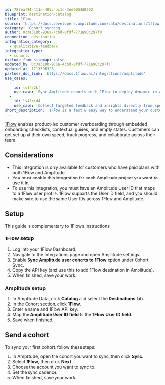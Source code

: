 ```yaml
---
id: 787eaf94-411a-405c-bc1c-3ed9054d0202
blueprint: destination-catalog
title: 1Flow
source: 'https://docs.developers.amplitude.com/data/destinations/1flow'
category: 'Cohort syncing'
author: 0c3a318b-936a-4cbd-8fdf-771a90c297f0
connection: destination
integration_category:
  - qualitative-feedback
integration_type:
  - cohorts
exclude_from_sitemap: false
updated_by: 0c3a318b-936a-4cbd-8fdf-771a90c297f0
updated_at: 1713396323
partner_doc_link: 'https://docs.1flow.ai/integrations/amplitude'
use_cases:
  -
    id: lv4fr2kf
    use_case: 'Sync Amplitude cohorts with 1Flow to deploy dynamic in-app surveys and messages.'
  -
    id: lv4frid4
    use_case: 'Collect targeted feedback and insights directly from specific user groups to understand user needs and improve product features based on direct user input.'
short_description: '1Flow is a fast & easy way to understand your customers in-product, so you can reduce churn, grow faster, and build the right features.'
---
```

[1Flow](https://1flow.app/) enables product-led customer everboarding through embedded onboarding checklists, contextual guides, and empty states. Customers can get set up at their own speed, track progress, and collaborate across their team.

## Considerations

- This integration is only available for customers who have paid plans with both 1Flow and Amplitude.
- You must enable this integration for each Amplitude project you want to use it in.
- To use this integration, you must have an Amplitude User ID that maps to a 1Flow user profile. 1Flow supports the User ID field, and you should make sure to use the same User IDs across 1Flow and Amplitude.

## Setup

This guide is complementary to 1Flow’s instructions.

### 1Flow setup

1. Log into your 1Flow Dashboard.
2. Navigate to the Integrations page and open Amplitude settings.
3. Enable **Sync Amplitude user cohorts to 1Flow** option under Cohort Sync.
4. Copy the API key (and use this to add 1Flow destination in Amplitude).
5. When finished, save your work.

### Amplitude setup

1. In Amplitude Data, click **Catalog** and select the **Destinations** tab.
2. In the Cohort section, click **1Flow**.
3. Enter a name and 1Flow API key. 
4. Map the **Amplitude User ID field** to the **1Flow User ID field**.
5. Save when finished.

## Send a cohort

To sync your first cohort, follow these steps:

1. In Amplitude, open the cohort you want to sync, then click **Sync**.
2. Select **1Flow**, then click **Next**.
3. Choose the account you want to sync to.
4. Set the sync cadence.
5. When finished, save your work.